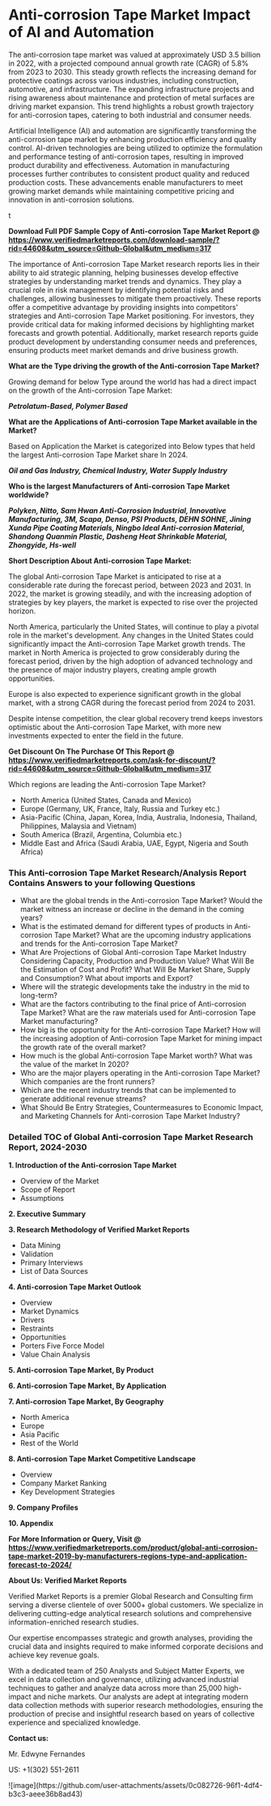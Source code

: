 <h1>Anti-corrosion Tape Market Impact of AI and Automation</h1><p>The anti-corrosion tape market was valued at approximately USD 3.5 billion in 2022, with a projected compound annual growth rate (CAGR) of 5.8% from 2023 to 2030. This steady growth reflects the increasing demand for protective coatings across various industries, including construction, automotive, and infrastructure. The expanding infrastructure projects and rising awareness about maintenance and protection of metal surfaces are driving market expansion. This trend highlights a robust growth trajectory for anti-corrosion tapes, catering to both industrial and consumer needs.</p><p>Artificial Intelligence (AI) and automation are significantly transforming the anti-corrosion tape market by enhancing production efficiency and quality control. AI-driven technologies are being utilized to optimize the formulation and performance testing of anti-corrosion tapes, resulting in improved product durability and effectiveness. Automation in manufacturing processes further contributes to consistent product quality and reduced production costs. These advancements enable manufacturers to meet growing market demands while maintaining competitive pricing and innovation in anti-corrosion solutions.</p>t</p><p id="" class=""><strong>Download Full PDF Sample Copy of Anti-corrosion Tape Market Report @ <a href="https://www.verifiedmarketreports.com/download-sample/?rid=44608&utm_source=Github-Global&utm_medium=317" target="_blank">https://www.verifiedmarketreports.com/download-sample/?rid=44608&utm_source=Github-Global&utm_medium=317</a></strong></p><p>The importance of&nbsp;Anti-corrosion Tape Market research reports lies in their ability to aid strategic planning, helping businesses develop effective strategies by understanding market trends and dynamics. They play a crucial role in risk management by identifying potential risks and challenges, allowing businesses to mitigate them proactively. These reports offer a competitive advantage by providing insights into competitors' strategies and Anti-corrosion Tape Market positioning. For investors, they provide critical data for making informed decisions by highlighting market forecasts and growth potential. Additionally, market research reports guide product development by understanding consumer needs and preferences, ensuring products meet market demands and drive business growth.</p><p><strong>What are the&nbsp;Type driving the growth of the Anti-corrosion Tape Market?</strong></p><p id="" class="">Growing demand for below Type around the world has had a direct impact on the growth of the Anti-corrosion Tape Market:</p><em><strong>Petrolatum-Based, Polymer Based</strong></em></p><strong>What are the&nbsp;Applications&nbsp;of Anti-corrosion Tape Market available in the Market?</strong></p><p id="" class="">Based on Application the Market is categorized into Below types that held the largest Anti-corrosion Tape Market share In 2024.</p><em><strong>Oil and Gas Industry, Chemical Industry, Water Supply Industry</strong></em></p><strong>Who is the largest Manufacturers of Anti-corrosion Tape Market worldwide?</strong></p><p><em><strong>Polyken, Nitto, Sam Hwan Anti-Corrosion Industrial, Innovative Manufacturing, 3M, Scapa, Denso, PSI Products, DEHN SOHNE, Jining Xunda Pipe Coating Materials, Ningbo Ideal Anti-corrosion Material, Shandong Quanmin Plastic, Dasheng Heat Shrinkable Material, Zhongyide, Hs-well</strong></em></p><p id="" class=""><strong>Short Description About Anti-corrosion Tape Market:</strong></p><p>The global Anti-corrosion Tape Market is anticipated to rise at a considerable rate during the forecast period, between 2023 and 2031. In 2022, the market is growing steadily, and with the increasing adoption of strategies by key players, the market is expected to rise over the projected horizon.</p><p>North America, particularly the United States, will continue to play a pivotal role in the market's development. Any changes in the United States could significantly impact the Anti-corrosion Tape Market growth trends. The market in North America is projected to grow considerably during the forecast period, driven by the high adoption of advanced technology and the presence of major industry players, creating ample growth opportunities.</p><p>Europe is also expected to experience significant growth in the global market, with a strong CAGR during the forecast period from 2024 to 2031.</p><p>Despite intense competition, the clear global recovery trend keeps investors optimistic about the Anti-corrosion Tape Market, with more new investments expected to enter the field in the future.</p><p id="" class=""><strong>Get Discount On The Purchase Of This Report @ <a href="https://www.verifiedmarketreports.com/ask-for-discount/?rid=44608&utm_source=Github-Global&utm_medium=317" target="_blank">https://www.verifiedmarketreports.com/ask-for-discount/?rid=44608&utm_source=Github-Global&utm_medium=317</a></strong></p>Which regions are leading the Anti-corrosion Tape Market?</p><ul><li>North America (United States, Canada and Mexico)</li><li>Europe (Germany, UK, France, Italy, Russia and Turkey etc.)</li><li>Asia-Pacific (China, Japan, Korea, India, Australia, Indonesia, Thailand, Philippines, Malaysia and Vietnam)</li><li>South America (Brazil, Argentina, Columbia etc.)</li><li>Middle East and Africa (Saudi Arabia, UAE, Egypt, Nigeria and South Africa)</li></ul><h3 id="" class="">This Anti-corrosion Tape Market Research/Analysis Report Contains Answers to your following Questions</h3><ul><li>What are the global trends in the Anti-corrosion Tape Market? Would the market witness an increase or decline in the demand in the coming years?</li><li>What is the estimated demand for different types of products in Anti-corrosion Tape Market? What are the upcoming industry applications and trends for the Anti-corrosion Tape Market?</li><li>What Are Projections of Global Anti-corrosion Tape Market Industry Considering Capacity, Production and Production Value? What Will Be the Estimation of Cost and Profit? What Will Be Market Share, Supply and Consumption? What about imports and Export?</li><li>Where will the strategic developments take the industry in the mid to long-term?</li><li>What are the factors contributing to the final price of Anti-corrosion Tape Market? What are the raw materials used for Anti-corrosion Tape Market manufacturing?</li><li>How big is the opportunity for the Anti-corrosion Tape Market? How will the increasing adoption of Anti-corrosion Tape Market for mining impact the growth rate of the overall market?</li><li>How much is the global Anti-corrosion Tape Market worth? What was the value of the market In 2020?</li><li>Who are the major players operating in the Anti-corrosion Tape Market? Which companies are the front runners?</li><li>Which are the recent industry trends that can be implemented to generate additional revenue streams?</li><li>What Should Be Entry Strategies, Countermeasures to Economic Impact, and Marketing Channels for Anti-corrosion Tape Market Industry?</li></ul><h3 id="" class="">Detailed TOC of Global Anti-corrosion Tape Market Research Report, 2024-2030</h3><p id="" class=""><strong>1. Introduction of the Anti-corrosion Tape Market</strong></p><ul><li>Overview of the Market</li><li>Scope of Report</li><li>Assumptions</li></ul><p id="" class=""><strong>2. Executive Summary</strong></p><p id="" class=""><strong>3. Research Methodology of Verified Market Reports</strong></p><ul><li>Data Mining</li><li>Validation</li><li>Primary Interviews</li><li>List of Data Sources</li></ul><p id="" class=""><strong>4. Anti-corrosion Tape Market Outlook</strong></p><ul><li>Overview</li><li>Market Dynamics</li><li>Drivers</li><li>Restraints</li><li>Opportunities</li><li>Porters Five Force Model</li><li>Value Chain Analysis</li></ul><p id="" class=""><strong>5. Anti-corrosion Tape Market, By Product</strong></p><p id="" class=""><strong>6. Anti-corrosion Tape Market, By Application</strong></p><p id="" class=""><strong>7. Anti-corrosion Tape Market, By Geography</strong></p><ul><li>North America</li><li>Europe</li><li>Asia Pacific</li><li>Rest of the World</li></ul><p id="" class=""><strong>8. Anti-corrosion Tape Market Competitive Landscape</strong></p><ul><li>Overview</li><li>Company Market Ranking</li><li>Key Development Strategies</li></ul><p id="" class=""><strong>9. Company Profiles</strong></p><p id="" class=""><strong>10. Appendix</strong></p><p id="" class=""><strong>For More Information or Query, Visit @ <a href="https://www.verifiedmarketreports.com/product/global-anti-corrosion-tape-market-2019-by-manufacturers-regions-type-and-application-forecast-to-2024/" target="_blank">https://www.verifiedmarketreports.com/product/global-anti-corrosion-tape-market-2019-by-manufacturers-regions-type-and-application-forecast-to-2024/</a></strong></p><p id="" class=""><strong>About Us: Verified Market Reports</strong></p><p id="" class="">Verified Market Reports is a premier Global Research and Consulting firm serving a diverse clientele of over 5000+ global customers. We specialize in delivering cutting-edge analytical research solutions and comprehensive information-enriched research studies.</p><p id="" class="">Our expertise encompasses strategic and growth analyses, providing the crucial data and insights required to make informed corporate decisions and achieve key revenue goals.</p><p id="" class="">With a dedicated team of 250 Analysts and Subject Matter Experts, we excel in data collection and governance, utilizing advanced industrial techniques to gather and analyze data across more than 25,000 high-impact and niche markets. Our analysts are adept at integrating modern data collection methods with superior research methodologies, ensuring the production of precise and insightful research based on years of collective experience and specialized knowledge.</p><p id="" class=""><strong>Contact us:</strong></p><p id="" class="">Mr. Edwyne Fernandes</p><p id="" class="">US: +1(302) 551-2611</p>
![image](https://github.com/user-attachments/assets/0c082726-96f1-4df4-b3c3-aeee36b8ad43)
